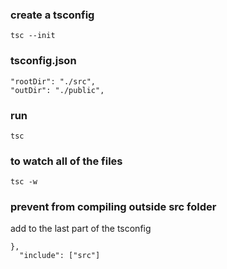 ### create a tsconfig 
```
tsc --init
```

### tsconfig.json
```
"rootDir": "./src",
"outDir": "./public", 
```

### run
```
tsc
```
### to watch all of the files
```
tsc -w
```
### prevent from compiling outside src folder
add to the last part of the tsconfig
```
},
  "include": ["src"]
```